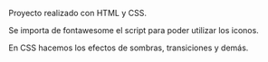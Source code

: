 Proyecto realizado con HTML y CSS.

Se importa de fontawesome el script para poder utilizar los iconos.

En CSS hacemos los efectos de sombras, transiciones y demás.
